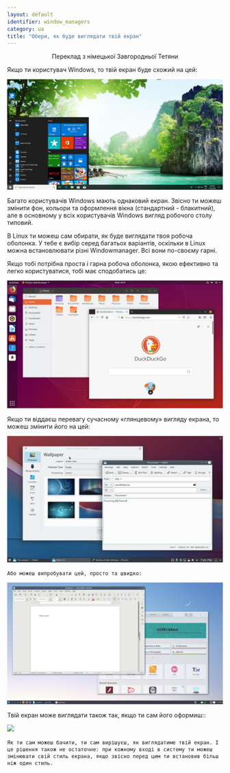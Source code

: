 ```yaml
---
layout: default
identifier: window_managers
category: ua
title: "Обери, як буде виглядати твій екран"
---
```

<p align="center">Переклад з німецької Завгородньої Тетяни

Якщо ти користувач Windows, то твій екран буде схожий на цей:

<img src="/img/window_managers_windows_10.jpg" />

Багато користувачів Windows мають однаковий екран. Звісно ти можеш змінити фон, кольори та оформлення вікна (стандартний - блакитний), але в основному у всіх користувачів Windows вигляд робочого столу типовий.

В Linux ти можеш сам обирати, як буде виглядати твоя робоча оболонка. У тебе є вибір серед багатьох варіантів, оскільки в Linux можна встановлювати різні Windowmanager. Всі вони по-своєму гарні.

Якщо тобі потрібна проста і гарна робоча оболонка, якою ефективно та легко користуватися, тобі має сподобатись це:

<img src="/img/window_managers_ubuntu.jpg"/>

Якщо ти віддаєш перевагу сучасному «глянцевому» вигляду екрана, то можеш змінити його на цей:

<img src="/img/window_managers_kde.jpeg" />

	Або можеш випробувати цей, просто та швидко:

<img src="/img/window_managers_lxqt.jpg" />

 Твій екран може виглядати також так, якщо ти сам його оформиш::

<img src="/img/window_managers_wm.jpg" />

	Як ти сам можеш бачити, ти сам вирішуєш, як виглядатиме твій екран. І це рішення також не остаточне: при кожному вході в систему ти можеш змінювати свій стиль екрана, якщо звісно перед цим ти встановив більш ніж один стиль.




